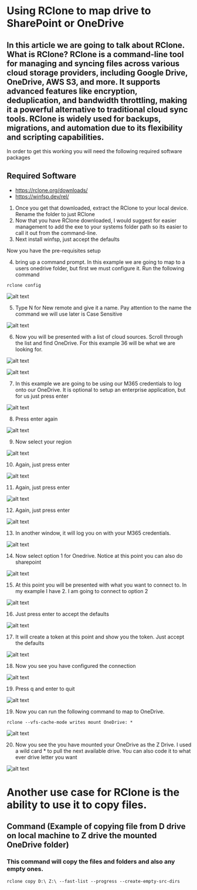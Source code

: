 # Using RClone to map drive to SharePoint or OneDrive

## In this article we are going to talk about RClone. What is RClone? RClone is a command-line tool for managing and syncing files across various cloud storage providers, including Google Drive, OneDrive, AWS S3, and more. It supports advanced features like encryption, deduplication, and bandwidth throttling, making it a powerful alternative to traditional cloud sync tools. RClone is widely used for backups, migrations, and automation due to its flexibility and scripting capabilities.

In order to get this working you will need the following required software packages

## Required Software

- https://rclone.org/downloads/
- https://winfsp.dev/rel/

1. Once you get that downloaded, extract the RClone to your local device. Rename the folder to just RClone
2. Now that you have RClone downloaded, I would suggest for easier management to add the exe to your systems folder path so its easier to call it out from the command-line.
3. Next install winfsp, just accept the defaults

Now you have the pre-requisites setup

4. bring up a command prompt. In this example we are going to map to a users onedrive folder, but first we must configure it. Run the following command

```
rclone config
```

![alt text](Pictures/1.png)

5. Type N for New remote and give it a name. Pay attention to the name the command we will use later is Case Sensitive

![alt text](Pictures/2.png)

6. Now you will be presented with a list of cloud sources. Scroll through the list and find OneDrive. For this example 36 will be what we are looking for. 

![alt text](Pictures/3.png)

![alt text](Pictures/4.png)

7. In this example we are going to be using our M365 credentials to log onto our OneDrive. It is optional to setup an enterprise application, but for us just press enter

![alt text](Pictures/5.png)

8. Press enter again

![alt text](Pictures/6.png)

9. Now select your region

![alt text](Pictures/7.png)

10. Again, just press enter

![alt text](Pictures/8.png)

11. Again, just press enter

![alt text](Pictures/9.png)

12. Again, just press enter

![alt text](Pictures/10.png)

13. In another window, it will log you on with your M365 credentials. 

![alt text](Pictures/11.png)

14. Now select option 1 for Onedrive. Notice at this point you can also do sharepoint

![alt text](Pictures/12.png) 

15. At this point you will be presented with what you want to connect to. In my example I have 2. I am going to connect to option 2

![alt text](Pictures/drive.png) 

16. Just press enter to accept the defaults

![alt text](Pictures/14.png)

17. It will create a token at this point and show you the token. Just accept the defaults

![alt text](Pictures/15.png)

18. Now you see you have configured the connection

![alt text](Pictures/16.png)

19. Press q and enter to quit

![alt text](Pictures/17.png)

19. Now you can run the following command to map to OneDrive. 

```
rclone --vfs-cache-mode writes mount OneDrive: *
```

![alt text](Pictures/18.png)

20. Now you see the you have mounted your OneDrive as the Z Drive. I used a wild card * to pull the next available drive.  You can also code it to what ever drive letter you want

![alt text](Pictures/19.png)

# Another use case for RClone is the ability to use it to copy files. 

## Command (Example of copying file from D drive on local machine to Z drive the mounted OneDrive folder)
### This command will copy the files and folders and also any empty ones. 

```
rclone copy D:\ Z:\ --fast-list --progress --create-empty-src-dirs
```


